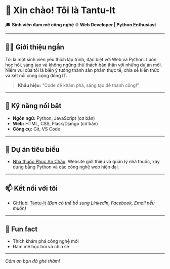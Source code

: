 # 👋 Xin chào! Tôi là Tantu-It

🎓 **Sinh viên đam mê công nghệ**
🌐 **Web Developer | Python Enthusiast**

---

## 🧑‍💻 Giới thiệu ngắn

Tôi là một sinh viên yêu thích lập trình, đặc biệt với Web và Python. Luôn học hỏi, sáng tạo và không ngừng thử thách bản thân với những dự án mới. Niềm vui của tôi là biến ý tưởng thành sản phẩm thực tế, chia sẻ kiến thức và kết nối cùng cộng đồng IT.

> **Khẩu hiệu:** "Code để khám phá, sáng tạo để thành công!"

---

## 🚀 Kỹ năng nổi bật

- **Ngôn ngữ:** Python, JavaScript (cơ bản)
- **Web:** HTML, CSS, Flask/Django (cơ bản)
- **Công cụ:** Git, VS Code

---

## 📌 Dự án tiêu biểu

- [Nhà thuốc Phúc An Châu](https://nhathuocphucanchau.kesug.com/): Website giới thiệu và quản lý nhà thuốc, xây dựng bằng Python và các công nghệ web hiện đại.

---

## 📫 Kết nối với tôi

- GitHub: [Tantu-It](https://github.com/Tantu-It)
*(Bạn có thể bổ sung LinkedIn, Facebook, Email nếu muốn)*

---

## 🎯 Fun fact

- Thích khám phá công nghệ mới
- Đam mê học hỏi và chia sẻ

---

_Cảm ơn bạn đã ghé thăm!_
